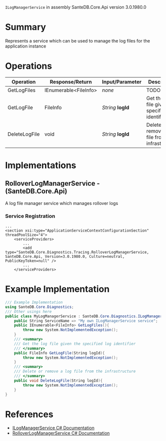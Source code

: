 `ILogManagerService` in assembly SanteDB.Core.Api version 3.0.1980.0

# Summary
Represents a service which can be used to manage the log files for the application instance

# Operations

|Operation|Response/Return|Input/Parameter|Description|
|-|-|-|-|
|GetLogFiles|IEnumerable&lt;FileInfo>|*none*|TODO|
|GetLogFile|FileInfo|*String* **logId**|Get the log file given the specified log identifier|
|DeleteLogFile|void|*String* **logId**|Delete or remove a log file from the infrastructure|

# Implementations


## RolloverLogManagerService - (SanteDB.Core.Api)
A log file manager service which manages rollover logs

### Service Registration
```markup
...
<section xsi:type="ApplicationServiceContextConfigurationSection" threadPoolSize="4">
	<serviceProviders>
		...
		<add type="SanteDB.Core.Diagnostics.Tracing.RolloverLogManagerService, SanteDB.Core.Api, Version=3.0.1980.0, Culture=neutral, PublicKeyToken=null" />
		...
	</serviceProviders>
```
# Example Implementation
```csharp
/// Example Implementation
using SanteDB.Core.Diagnostics;
/// Other usings here
public class MyLogManagerService : SanteDB.Core.Diagnostics.ILogManagerService { 
	public String ServiceName => "My own ILogManagerService service";
	public IEnumerable<FileInfo> GetLogFiles(){
		throw new System.NotImplementedException();
	}
	/// <summary>
	/// Get the log file given the specified log identifier
	/// </summary>
	public FileInfo GetLogFile(String logId){
		throw new System.NotImplementedException();
	}
	/// <summary>
	/// Delete or remove a log file from the infrastructure
	/// </summary>
	public void DeleteLogFile(String logId){
		throw new System.NotImplementedException();
	}
}
```

# References

* [ILogManagerService C# Documentation](http://santesuite.org/assets/doc/net/html/T_SanteDB_Core_Diagnostics_ILogManagerService.htm)
* [RolloverLogManagerService C# Documentation](http://santesuite.org/assets/doc/net/html/T_SanteDB_Core_Diagnostics_Tracing_RolloverLogManagerService.htm)
